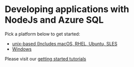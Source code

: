 # Developing applications with NodeJs and Azure SQL 

Pick a platform below to get started:
* [unix-based (Includes macOS, RHEL, Ubuntu, SLES](https://github.com/Microsoft/sql-server-samples/tree/master/samples/tutorials/AzureSqlGettingStartedSamples/nodejs/Unix-based)
* [Windows](https://github.com/Microsoft/sql-server-samples/tree/master/samples/tutorials/AzureSqlGettingStartedSamples/nodejs/Windows)

Please visit our [getting started tutorials](https://www.microsoft.com/en-us/sql-server/developer-get-started/)